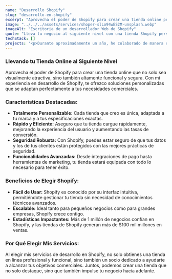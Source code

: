 ```yaml
---
name: "Desarrollo Shopify"
slug: "desarrollo-en-shopify"
excerpt: "Aprovecha el poder de Shopify para crear una tienda online personalizada, rápida y segura, llena de funcionalidades avanzadas para impulsar tu negocio."
image: "../../../assets/services/shoper-slLo94wES2M-unsplash.webp"
imageAlt: "Escritoria de un desarrollador Web de Shopify"
quote: "Lleva tu negocio al siguiente nivel con una tienda Shopify personalizada, robusta y llena de funcionalidades avanzadas."
techStack: []
projects: '<p>Durante aproximadamente un año, he colaborado de manera remunerada con <a href="https://3dids.com/" target="_blank" rel="noopener noreferrer" style="text-decoration: underline;">3Dids</a>, una agencia de desarrollo y marketing de e-commerce, principalmente enfocada en Shopify. Por normas contractuales, no puedo revelar los proyectos en los que he trabajado, pero actualmente suman más de 20.</p>'
---
```


### Llevando tu Tienda Online al Siguiente Nivel

Aprovecha el poder de Shopify para crear una tienda online que no solo sea visualmente atractiva, sino también altamente funcional y segura. Con mi experiencia en desarrollo de Shopify, te ofrezco soluciones personalizadas que se adaptan perfectamente a tus necesidades comerciales.

### Características Destacadas:

- **Totalmente Personalizable:** Cada tienda que creo es única, adaptada a tu marca y a tus especificaciones exactas.
- **Rápido y Eficiente:** Aseguro que tu tienda cargue rápidamente, mejorando la experiencia del usuario y aumentando las tasas de conversión.
- **Seguridad Robusta:** Con Shopify, puedes estar seguro de que tus datos y los de tus clientes están protegidos con las mejores prácticas de seguridad.
- **Funcionalidades Avanzadas:** Desde integraciones de pago hasta herramientas de marketing, tu tienda estará equipada con todo lo necesario para tener éxito.

### Beneficios de Elegir Shopify:

- **Fácil de Usar:** Shopify es conocido por su interfaz intuitiva, permitiéndote gestionar tu tienda sin necesidad de conocimientos técnicos avanzados.
- **Escalable:** Ideal tanto para pequeños negocios como para grandes empresas, Shopify crece contigo.
- **Estadísticas Impactantes:** Más de 1 millón de negocios confían en Shopify, y las tiendas de Shopify generan más de $100 mil millones en ventas.

### Por Qué Elegir Mis Servicios:

Al elegir mis servicios de desarrollo en Shopify, no solo obtienes una tienda en línea profesional y funcional, sino también un socio dedicado a ayudarte a alcanzar tus objetivos comerciales. Juntos, podemos crear una tienda que no solo destaque, sino que también impulse tu negocio hacia adelante.
